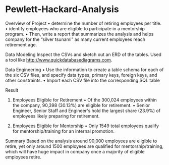 # Pewlett-Hackard-Analysis

Overview of Project
•	determine the number of retiring employees per title.
•	identify employees who are eligible to participate in a mentorship program.
•	Then, write a report that summarizes the analysis and helps company for the “silver tsunami” as many current employees reach retirement age.

Data Modeling
Inspect the CSVs and sketch out an ERD of the tables. Used a tool like http://www.quickdatabasediagrams.com.
 

Data Engineering
•	Use the information to create a table schema for each of the six CSV files, and specify data types, primary keys, foreign keys, and other constraints.
•	Import each CSV file into the corresponding SQL table


Result 
1.	Employees Eligible for Retirement
•	Of the 300,024 employees within the company, 90,398 (30.13%) are eligible for retirement.
•	Senior Engineer, Senior Staff and Engineer's hold the largest share (23.9%) of employees likely preparing for retirement.
 
2.	Employees Eligible for Mentorship
•	Only 1549 total employees qualify for mentorship/training for an internal promotion.


Summary
Based on the analysis around 90,000 employees are eligible to retire, yet only around 1500 employees are qualified for mentorship/training, which will have huge impact in company once a majority of eligible employees retire.
